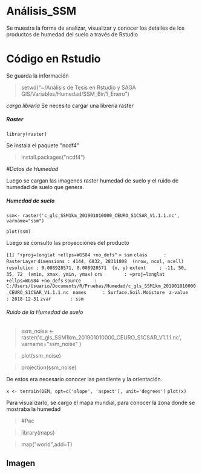 # Análisis_SSM
Se muestra la forma de analizar, visualizar y conocer los detalles de los productos de humedad del suelo a través de Rstudio


# Código en Rstudio 

Se guarda la información

> setwd("~/Análisis de Tesis en Rstudio y SAGA GIS/Variables/Humedad/SSM_Bir/1_Enero")

*carga libreria*
Se necesito cargar una librería raster

##### Raster 

```library(raster)```

Se instala el paquete "ncdf4"

> install.packages("ncdf4")

*#Datos de Humedad*

Luego se cargan las imagenes raster humedad de suelo y el ruido de humedad de suelo que genera.

##### Humedad de suelo

```ssm<- raster('c_gls_SSM1km_201901010000_CEURO_S1CSAR_V1.1.1.nc', varname="ssm")```

```plot(ssm)```

Luego se consulto las proyecciones del producto

```[1] "+proj=longlat +ellps=WGS84 +no_defs"```
```> ssm```
```class      : RasterLayer```
```dimensions : 4144, 6832, 28311808  (nrow, ncol, ncell)```
```resolution : 0.008928571, 0.008928571  (x, y)```
```extent     : -11, 50, 35, 72  (xmin, xmax, ymin, ymax)```
```crs        : +proj=longlat +ellps=WGS84 +no_defs``` 
```source     :``` ```C:/Users/Usuario/Documents/R/Pruebas/Humedad/c_gls_SSM1km_201901010000_CEURO_S1CSAR_V1.1.1.nc ```
```names      : Surface.Soil.Moisture ```
```z-value    : 2018-12-31``` 
```zvar       : ssm```

###### Ruido de la Humedad de suelo

 >ssm_noise <- raster('c_gls_SSM1km_201901010000_CEURO_S1CSAR_V1.1.1.nc', varname="ssm_noise" )
 
>plot(ssm_noise)

>projection(ssm_noise)

De estos era necesario conocer las pendiente y la orientación.

```x <- terrain(DEM, opt=c('slope', 'aspect'), unit='degrees')```
```plot(x)```

Para visualizarlo, se cargo el mapa mundial, para conocer la zona donde se mostraba la humedad
>#Pac

>library(maps)

>map("world",add=T)


## Imagen 


